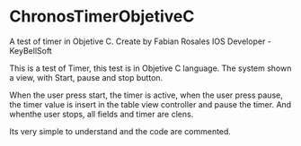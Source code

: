 # ChronosTimerObjetiveC

A test of timer in Objetive C.
Create by Fabian Rosales IOS Developer - KeyBellSoft

This is a test of Timer, this test is in Objetive C language.
The system shown a view, with Start, pause and stop button.

When the user press start, the timer is active, when the user press pause, 
the timer value is insert in the table view controller and pause the timer.
And whenthe user stops, all fields and timer are clens.

Its very simple to understand and the code are commented.
